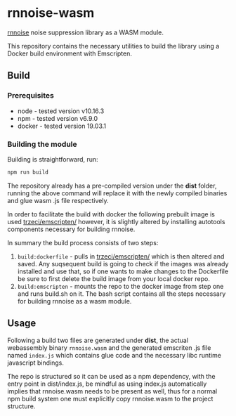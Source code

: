 # rnnoise-wasm

[rnnoise](https://people.xiph.org/~jm/demo/rnnoise/) noise suppression library as a WASM module.

This repository contains the necessary utilities to build the library using a Docker build environment with Emscripten.

## Build

### Prerequisites

- node - tested version v10.16.3
- npm  - tested version v6.9.0
- docker - tested version 19.03.1

### Building the module

Building is straightforward, run:

```bash
npm run build
```

The repository already has a pre-compiled version under the **dist** folder, running the above command will replace it with the newly compiled binaries and glue wasm .js file respectively.

In order to facilitate the build with docker the following prebuilt image is used [trzeci/emscripten/](https://hub.docker.com/r/trzeci/emscripten/) however, it is slightly altered by installing autotools components necessary for building rnnoise.

In summary the build process consists of two steps:

1. `build:dockerfile` - pulls in [trzeci/emscripten/](https://hub.docker.com/r/trzeci/emscripten/) which is then altered and saved. Any suqsequent build is going to check if the images was already installed and use that, so if one wants to make changes to the Dockerfile be sure to first delete the build image from your local docker repo.
2. `build:emscripten` - mounts the repo to the docker image from step one and runs build.sh on it. The bash script contains all the steps necessary for building rnnoise as a wasm module.

## Usage

Following a build two files are generated under **dist**, the actual webassembly binary `rnnoise.wasm` and the generated emscriten .js file named `index.js` which contains glue code and the necessary libc runtime javascript bindings.

The repo is structured so it can be used as a npm dependency, with the entry point in dist/index.js, be mindful as using index.js
automatically implies that rnnoise.wasm needs to be present as well, thus for a normal npm build system one must explicitly copy rnnoise.wasm to the project structure.
